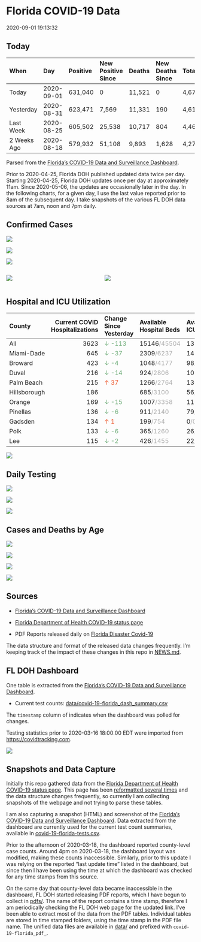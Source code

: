 Florida COVID-19 Data
================
2020-09-01 19:13:32

## Today

| When        | Day        | Positive | New Positive Since | Deaths | New Deaths Since | Total     |
| :---------- | :--------- | :------- | :----------------- | :----- | :--------------- | :-------- |
| Today       | 2020-09-01 | 631,040  | 0                  | 11,521 | 0                | 4,675,866 |
| Yesterday   | 2020-08-31 | 623,471  | 7,569              | 11,331 | 190              | 4,615,539 |
| Last Week   | 2020-08-25 | 605,502  | 25,538             | 10,717 | 804              | 4,466,524 |
| 2 Weeks Ago | 2020-08-18 | 579,932  | 51,108             | 9,893  | 1,628            | 4,279,040 |

Parsed from the [Florida’s COVID-19 Data and Surveillance
Dashboard](https://fdoh.maps.arcgis.com/apps/opsdashboard/index.html#/8d0de33f260d444c852a615dc7837c86).

Prior to 2020-04-25, Florida DOH published updated data twice per day.
Starting 2020-04-25, Florida DOH updates once per day at approximately
11am. Since 2020-05-06, the updates are occasionally later in the day.
In the following charts, for a given day, I use the last value reported
prior to 8am of the subsequent day. I take snapshots of the various FL
DOH data sources at 7am, noon and 7pm daily.

## Confirmed Cases

![](plots/covid-19-florida-daily-test-changes.png)

![](plots/covid-19-florida-deaths-by-day.png)

![](plots/covid-19-florida-county-top-6.png)

<div class="columns">

<div class="column is-full-mobile">

![](plots/covid-19-florida-testing.png)

</div>

<div class="column is-full-mobile">

![](plots/covid-19-florida-total-positive.png)

</div>

</div>

## Hospital and ICU Utilization

| County       | Current COVID Hospitalizations | Change Since Yesterday                     | Available Hospital Beds                      | Available ICU Beds                         |
| :----------- | -----------------------------: | :----------------------------------------- | :------------------------------------------- | :----------------------------------------- |
| All          |                           3623 | <span style="color: #6BAA75">↓ -113</span> | 15146<span style="color: #aaa">/45504</span> | 1311<span style="color: #aaa">/4723</span> |
| Miami-Dade   |                            645 | <span style="color: #6BAA75">↓ -37</span>  | 2309<span style="color: #aaa">/6237</span>   | 145<span style="color: #aaa">/796</span>   |
| Broward      |                            423 | <span style="color: #6BAA75">↓ -4</span>   | 1048<span style="color: #aaa">/4177</span>   | 98<span style="color: #aaa">/390</span>    |
| Duval        |                            216 | <span style="color: #6BAA75">↓ -14</span>  | 924<span style="color: #aaa">/2806</span>    | 106<span style="color: #aaa">/331</span>   |
| Palm Beach   |                            215 | <span style="color: #EC4E20">↑ 37</span>   | 1266<span style="color: #aaa">/2764</span>   | 130<span style="color: #aaa">/269</span>   |
| Hillsborough |                            186 |                                            | 685<span style="color: #aaa">/3100</span>    | 56<span style="color: #aaa">/318</span>    |
| Orange       |                            169 | <span style="color: #6BAA75">↓ -15</span>  | 1007<span style="color: #aaa">/3358</span>   | 115<span style="color: #aaa">/257</span>   |
| Pinellas     |                            136 | <span style="color: #6BAA75">↓ -6</span>   | 911<span style="color: #aaa">/2140</span>    | 79<span style="color: #aaa">/247</span>    |
| Gadsden      |                            134 | <span style="color: #EC4E20">↑ 1</span>    | 199<span style="color: #aaa">/754</span>     | 0<span style="color: #aaa">/0</span>       |
| Polk         |                            133 | <span style="color: #6BAA75">↓ -6</span>   | 365<span style="color: #aaa">/1260</span>    | 26<span style="color: #aaa">/123</span>    |
| Lee          |                            115 | <span style="color: #6BAA75">↓ -2</span>   | 426<span style="color: #aaa">/1455</span>    | 22<span style="color: #aaa">/116</span>    |

![](plots/covid-19-florida-icu-usage.png)

## Daily Testing

![](plots/covid-19-florida-tests-per-case.png)

<!-- ![](plots/covid-19-florida-change-new-cases.png) -->

![](plots/covid-19-florida-tests-percent-positive.png)

![](plots/covid-19-florida-test-and-case-growth.png)

## Cases and Deaths by Age

![](plots/covid-19-florida-weekly-events-by-age.png)

![](plots/covid-19-florida-age.png)

![](plots/covid-19-florida-age-deaths.png)

![](plots/covid-19-florida-age-sex.png)

## Sources

  - [Florida’s COVID-19 Data and Surveillance
    Dashboard](https://fdoh.maps.arcgis.com/apps/opsdashboard/index.html#/8d0de33f260d444c852a615dc7837c86)

  - [Florida Department of Health COVID-19 status
    page](http://www.floridahealth.gov/diseases-and-conditions/COVID-19/)

  - PDF Reports released daily on [Florida Disaster
    Covid-19](http://www.floridahealth.gov/diseases-and-conditions/COVID-19/)

The data structure and format of the released data changes frequently.
I’m keeping track of the impact of these changes in this repo in
[NEWS.md](NEWS.md).

## FL DOH Dashboard

One table is extracted from the [Florida’s COVID-19 Data and
Surveillance
Dashboard](https://fdoh.maps.arcgis.com/apps/opsdashboard/index.html#/8d0de33f260d444c852a615dc7837c86).

  - Current test counts:
    [data/covid-19-florida\_dash\_summary.csv](data/covid-19-florida_dash_summary.csv)

The `timestamp` column of indicates when the dashboard was polled for
changes.

Testing statistics prior to 2020-03-16 18:00:00 EDT were imported from
<https://covidtracking.com>.

![](screenshots/fodh_maps_arcgis_com__apps__opsdashboard.png)

## Snapshots and Data Capture

Initially this repo gathered data from the [Florida Department of Health
COVID-19 status
page](http://www.floridahealth.gov/diseases-and-conditions/COVID-19/).
This page has been [reformatted several
times](screenshots/floridahealth_gov__diseases-and-conditions__COVID-19.png)
and the data structure changes frequently, so currently I am collecting
snapshots of the webpage and not trying to parse these tables.

I am also capturing a snapshot (HTML) and screenshot of the [Florida’s
COVID-19 Data and Surveillance
Dashboard](https://fdoh.maps.arcgis.com/apps/opsdashboard/index.html#/8d0de33f260d444c852a615dc7837c86).
Data extracted from the dashboard are currently used for the current
test count summaries, available in
[covid-19-florida-tests.csv](covid-19-florida-tests.csv).

Prior to the afternoon of 2020-03-18, the dashboard reported
county-level case counts. Around 4pm on 2020-03-18, the dashboard layout
was modified, making these counts inaccessible. Similarly, prior to this
update I was relying on the reported “last update time” listed in the
dashboard, but since then I have been using the time at which the
dashboard was checked for any time stamps from this source.

On the same day that county-level data became inaccessible in the
dashboard, FL DOH started releasing PDF reports, which I have begun to
collect in [pdfs/](pdfs/). The name of the report contains a time stamp,
therefore I am periodically checking the FL DOH web page for the updated
link. I’ve been able to extract most of the data from the PDF tables.
Individual tables are stored in time stamped folders, using the time
stamp in the PDF file name. The unified data files are available in
[data/](data/) and prefixed with `covid-19-florida_pdf_`.
